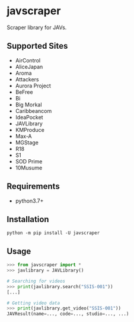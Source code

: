 # javscraper
Scraper library for JAVs.

## Supported Sites
- AirControl
- AliceJapan
- Aroma
- Attackers
- Aurora Project
- BeFree
- Bi
- Big Morkal
- Caribbeancom
- IdeaPocket
- JAVLibrary
- KMProduce
- Max-A
- MGStage
- R18
- S1
- SOD Prime
- 10Musume

## Requirements
- python3.7+

## Installation
```commandline
python -m pip install -U javscraper
```

## Usage
```python
>>> from javscraper import *
>>> javlibrary = JAVLibrary()

# Searching for videos
>>> print(javlibrary.search("SSIS-001"))
[...]

# Getting video data
>>> print(javlibrary.get_video("SSIS-001"))
JAVResult(name=..., code=..., studio=..., ...)
```